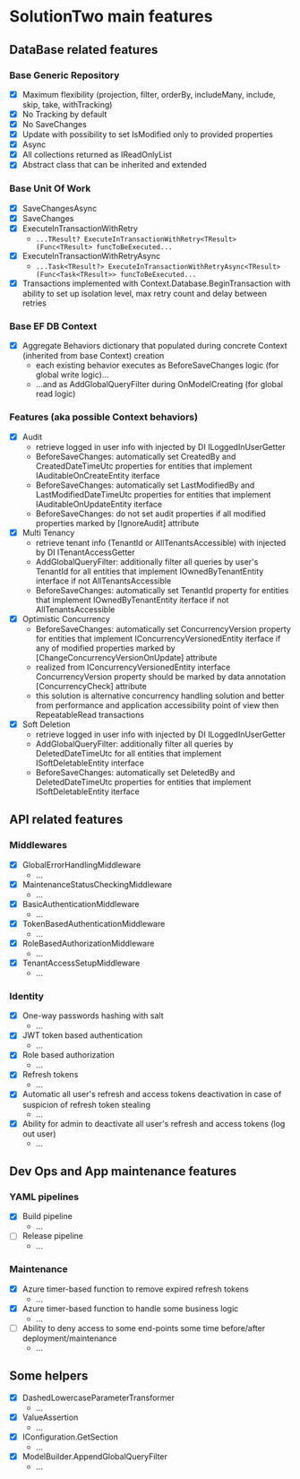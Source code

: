 # SolutionTwo main features

## DataBase related features

### Base Generic Repository
 - [x] Maximum flexibility (projection, filter, orderBy, includeMany, include, skip, take, withTracking)
 - [x] No Tracking by default
 - [x] No SaveChanges
 - [x] Update with possibility to set IsModified only to provided properties
 - [x] Async
 - [x] All collections returned as IReadOnlyList
 - [x] Abstract class that can be inherited and extended

### Base Unit Of Work
 - [x] SaveChangesAsync
 - [x] SaveChanges
 - [x] ExecuteInTransactionWithRetry
   -  `...TResult? ExecuteInTransactionWithRetry<TResult>(Func<TResult> funcToBeExecuted...`
 - [x] ExecuteInTransactionWithRetryAsync
   -  `...Task<TResult?> ExecuteInTransactionWithRetryAsync<TResult>(Func<Task<TResult>> funcToBeExecuted...`
 - [x] Transactions implemented with Context.Database.BeginTransaction with ability to set up isolation level, max retry count and delay between retries

### Base EF DB Context

 - [x] Aggregate Behaviors dictionary that populated during concrete Context (inherited from base Context) creation
   - each existing behavior executes as BeforeSaveChanges logic (for global write logic)...
   - ...and as AddGlobalQueryFilter during OnModelCreating (for global read logic)

### Features (aka possible Context behaviors)

 - [x] Audit
   - retrieve logged in user info with injected by DI ILoggedInUserGetter
   - BeforeSaveChanges: automatically set CreatedBy and CreatedDateTimeUtc properties for entities that implement IAuditableOnCreateEntity iterface
   - BeforeSaveChanges: automatically set LastModifiedBy and LastModifiedDateTimeUtc properties for entities that implement IAuditableOnUpdateEntity iterface
   - BeforeSaveChanges: do not set audit properties if all modified properties marked by [IgnoreAudit] attribute
 - [x] Multi Tenancy
   - retrieve tenant info (TenantId or AllTenantsAccessible) with injected by DI ITenantAccessGetter
   - AddGlobalQueryFilter: additionally filter all queries by user's TenantId for all entities that implement IOwnedByTenantEntity interface if not AllTenantsAccessible 
   - BeforeSaveChanges: automatically set TenantId property for entities that implement IOwnedByTenantEntity iterface if not AllTenantsAccessible 
 - [x] Optimistic Concurrency
   - BeforeSaveChanges: automatically set ConcurrencyVersion property for entities that implement IConcurrencyVersionedEntity iterface if any of modified properties marked by [ChangeConcurrencyVersionOnUpdate] attribute
   - realized from IConcurrencyVersionedEntity interface ConcurrencyVersion property should be marked by data annotation [ConcurrencyCheck] attribute
   - this solution is alternative concurrency handling solution and better from performance and application accessibility point of view then RepeatableRead transactions 
 - [x] Soft Deletion
   - retrieve logged in user info with injected by DI ILoggedInUserGetter
   - AddGlobalQueryFilter: additionally filter all queries by DeletedDateTimeUtc for all entities that implement ISoftDeletableEntity interface
   - BeforeSaveChanges: automatically set DeletedBy and DeletedDateTimeUtc properties for entities that implement ISoftDeletableEntity iterface

## API related features

### Middlewares
 - [x] GlobalErrorHandlingMiddleware 
   - ... 
 - [x] MaintenanceStatusCheckingMiddleware
   - ... 
 - [x] BasicAuthenticationMiddleware
   - ...
 - [x] TokenBasedAuthenticationMiddleware
   - ... 
 - [x] RoleBasedAuthorizationMiddleware
   - ... 
 - [x] TenantAccessSetupMiddleware
   - ... 

### Identity 
 - [x] One-way passwords hashing with salt 
   - ...
 - [x] JWT token based authentication 
   - ...
 - [x] Role based authorization 
   - ...
 - [x] Refresh tokens 
   - ...
 - [x] Automatic all user's refresh and access tokens deactivation in case of suspicion of refresh token stealing 
   - ...
 - [x] Ability for admin to deactivate all user's refresh and access tokens (log out user)
   - ...

## Dev Ops and App maintenance features

### YAML pipelines 
 - [x] Build pipeline 
   - ...
 - [ ] Release pipeline 
   - ...

### Maintenance
 - [x] Azure timer-based function to remove expired refresh tokens 
   - ...
 - [x] Azure timer-based function to handle some business logic 
   - ...
 - [ ] Ability to deny access to some end-points some time before/after deployment/maintenance
   - ...

## Some helpers

 - [x] DashedLowercaseParameterTransformer
   - ...
 - [x] ValueAssertion
   - ...
 - [x] IConfiguration.GetSection
   - ...
 - [x] ModelBuilder.AppendGlobalQueryFilter
   - ...
